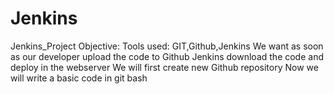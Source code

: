 # Jenkins
Jenkins_Project
Objective:
Tools used: GIT,Github,Jenkins
We want as soon as our developer upload the code to Github Jenkins download the code and deploy in the webserver 
We will first create new Github repository 
Now we will write a basic code in git bash 
